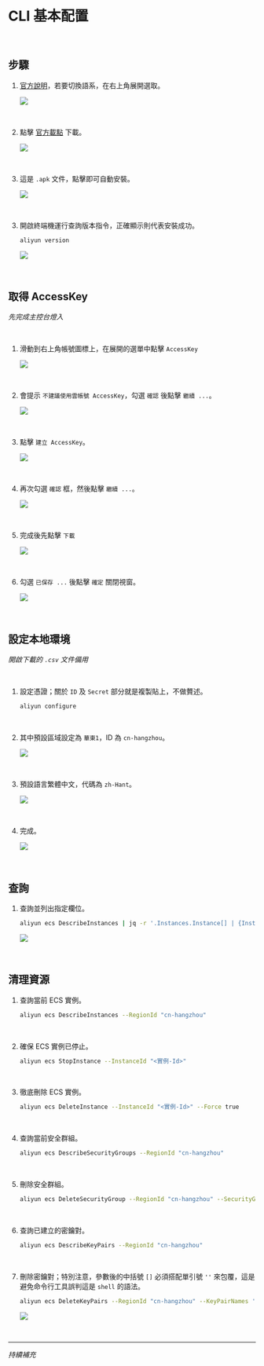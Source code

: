 # CLI 基本配置

<br>

## 步驟 

1. [官方說明](https://www.alibabacloud.com/help/tc/cli/install-cli-on-macos?spm=a2c63.p38356.0.i0#32865bfe14am6)，若要切換語系，在右上角展開選取。

    ![](images/img_95.png)

<br>

2. 點擊 [官方載點](https://aliyuncli.alicdn.com/aliyun-cli-latest.pkg) 下載。

    ![](images/img_96.png)

<br>

3. 這是 `.apk` 文件，點擊即可自動安裝。

    ![](images/img_97.png)

<br>

3. 開啟終端機運行查詢版本指令，正確顯示則代表安裝成功。

    ```bash
    aliyun version
    ```

    ![](images/img_98.png)

<br>

## 取得 AccessKey

_先完成主控台燈入_

<br>

1. 滑動到右上角帳號圖標上，在展開的選單中點擊 `AccessKey`

    ![](images/img_99.png)

<br>

2. 會提示 `不建議使用雲帳號 AccessKey`，勾選 `確認` 後點擊 `繼續 ...`。

    ![](images/img_66.png)

<br>

3. 點擊 `建立 AccessKey`。

    ![](images/img_67.png)

<br>

4. 再次勾選 `確認` 框，然後點擊 `繼續 ...`。

    ![](images/img_68.png)

<br>

5. 完成後先點擊 `下載`

    ![](images/img_69.png)

<br>

6. 勾選 `已保存 ...` 後點擊 `確定` 關閉視窗。

    ![](images/img_70.png)

<br>

## 設定本地環境

_開啟下載的 `.csv` 文件備用_

<br>

1. 設定憑證；關於 `ID` 及 `Secret` 部分就是複製貼上，不做贅述。

    ```bash
    aliyun configure
    ```

<br>

2. 其中預設區域設定為 `華東1`，ID 為 `cn-hangzhou`。

    ![](images/img_72.png)

<br>

3. 預設語言繁體中文，代碼為 `zh-Hant`。

    ![](images/img_71.png)

<br>

4. 完成。

    ![](images/img_73.png)

<br>

## 查詢

1. 查詢並列出指定欄位。

    ```bash
    aliyun ecs DescribeInstances | jq -r '.Instances.Instance[] | {InstanceId, InstanceName, InstanceType, Status, RegionId, ZoneId, PublicIpAddress, PrivateIpAddress}'
    ```

    ![](images/img_74.png)


<br>

## 清理資源

1. 查詢當前 ECS 實例。

    ```bash
    aliyun ecs DescribeInstances --RegionId "cn-hangzhou"
    ```

<br>

2. 確保 ECS 實例已停止。

    ```bash
    aliyun ecs StopInstance --InstanceId "<實例-Id>"
    ```

<br>

3. 徹底刪除 ECS 實例。

    ```bash
    aliyun ecs DeleteInstance --InstanceId "<實例-Id>" --Force true
    ```

<br>

4. 查詢當前安全群組。

    ```bash
    aliyun ecs DescribeSecurityGroups --RegionId "cn-hangzhou"
    ```

<br>

5. 刪除安全群組。

    ```bash
    aliyun ecs DeleteSecurityGroup --RegionId "cn-hangzhou" --SecurityGroupId "<安全組-Id>"
    ```

<br>

6. 查詢已建立的密鑰對。

    ```bash
    aliyun ecs DescribeKeyPairs --RegionId "cn-hangzhou"
    ```

<br>

7. 刪除密鑰對；特別注意，參數後的中括號 `[]` 必須搭配單引號 `''` 來包覆，這是避免命令行工具誤判這是 `shell` 的語法。

    ```bash
    aliyun ecs DeleteKeyPairs --RegionId "cn-hangzhou" --KeyPairNames '["<密鑰對-名稱>"]'
    ```

    ![](images/img_75.png)

<br>

___

_持續補充_